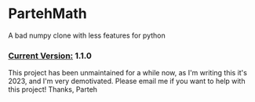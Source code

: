# PartehMath
A bad numpy clone with less features for python

### [Current Version:](https://pypi.org/project/partehmath/) 1.1.0


This project has been unmaintained for a while now, as I'm writing this it's 2023, and I'm very demotivated. Please email me if you want to help with this project! Thanks, Parteh
